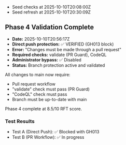 - Seed checks at 2025-10-10T20:08:00Z
- Seed refresh at 2025-10-10T20:30:09Z

## Phase 4 Validation Complete

- **Date:** 2025-10-10T20:56:17Z
- **Direct push protection:** ✅ VERIFIED (GH013 block)
- **Error:** "Changes must be made through a pull request"
- **Required checks:** validate (PR Guard), CodeQL
- **Administrator bypass:** ✅ Disabled
- **Status:** Branch protection active and validated

All changes to main now require:
- Pull request workflow
- "validate" check must pass (PR Guard)
- "CodeQL" check must pass
- Branch must be up-to-date with main

Phase 4 complete at 8.5/10 RFT score.

### Test Results
- Test A (Direct Push): ✅ Blocked with GH013
- Test B (PR Workflow): ✅ In progress
